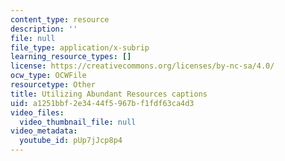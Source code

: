 ```yaml
---
content_type: resource
description: ''
file: null
file_type: application/x-subrip
learning_resource_types: []
license: https://creativecommons.org/licenses/by-nc-sa/4.0/
ocw_type: OCWFile
resourcetype: Other
title: Utilizing Abundant Resources captions
uid: a1251bbf-2e34-44f5-967b-f1fdf63ca4d3
video_files:
  video_thumbnail_file: null
video_metadata:
  youtube_id: pUp7jJcp8p4
---
```

